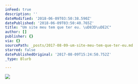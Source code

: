 ```yaml
---
inFeed: true
description: ''
dateModified: '2018-06-09T03:50:38.590Z'
datePublished: '2018-06-09T03:50:40.765Z'
title: "Um site meu tem que ter eu. \uD83D\uDE2C"
author: []
publisher: {}
via: {}
sourcePath: _posts/2017-08-09-um-site-meu-tem-que-ter-eu.md
starred: false
datePublishedOriginal: '2017-08-09T15:24:50.752Z'
_type: Blurb

---
```

![](https://the-grid-user-content.s3-us-west-2.amazonaws.com/7a1a0d81-7854-48be-ba6d-1b4540347194.jpg)
